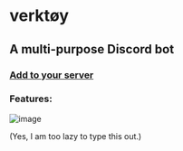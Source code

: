 # verktøy

## A multi-purpose Discord bot

### [Add to your server](https://discord.com/api/oauth2/authorize?client_id=927279520959053824&permissions=1504311569495&scope=bot%20applications.commands)

### Features:
![image](https://user-images.githubusercontent.com/67111271/163602982-5c079c8b-250e-44e7-ab3f-12a457855369.png)

(Yes, I am too lazy to type this out.)
